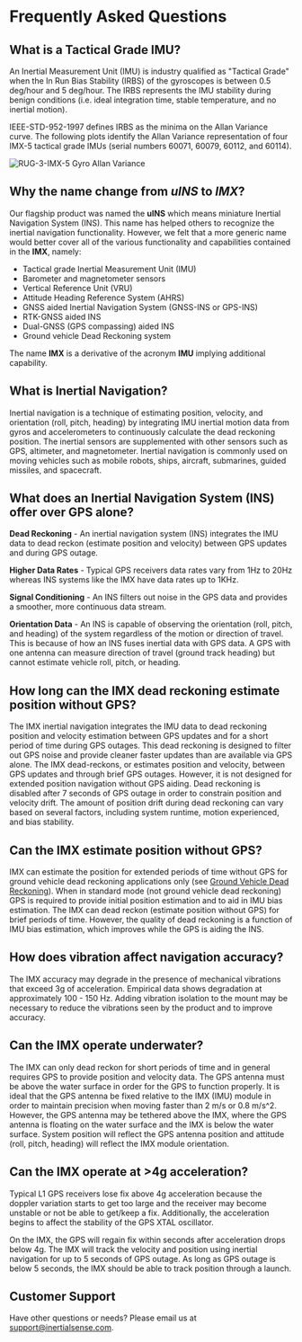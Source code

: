 # Frequently Asked Questions

## What is a Tactical Grade IMU?

An Inertial Measurement Unit (IMU) is industry qualified as "Tactical Grade" when the In Run Bias Stability (IRBS) of the gyroscopes is between 0.5 deg/hour and 5 deg/hour.  The IRBS represents the IMU stability during benign conditions (i.e. ideal integration time, stable temperature, and no inertial motion).

IEEE-STD-952-1997 defines IRBS as the minima on the Allan Variance curve. The following plots identify the Allan Variance representation of four IMX-5 tactical grade IMUs (serial numbers 60071, 60079, 60112, and 60114).

![RUG-3-IMX-5 Gyro Allan Variance](images/rug-3-imx-5-allan-variance.png)

## Why the name change from *uINS* to *IMX*?

Our flagship product was named the **uINS** which means miniature Inertial Navigation System (INS).  This name has helped others to recognize the inertial navigation functionality.  However, we felt that a more generic name would better cover all of the various functionality and capabilities contained in the **IMX**, namely: 

- Tactical grade Inertial Measurement Unit (IMU)
- Barometer and magnetometer sensors
- Vertical Reference Unit (VRU)
- Attitude Heading Reference System (AHRS)
- GNSS aided Inertial Navigation System (GNSS-INS or GPS-INS)
- RTK-GNSS aided INS
- Dual-GNSS (GPS compassing) aided INS
- Ground vehicle Dead Reckoning system

The name **IMX** is a derivative of the acronym **IMU** implying additional capability. 

## What is Inertial Navigation?

Inertial navigation is a technique of estimating position, velocity, and orientation (roll, pitch, heading) by integrating IMU inertial motion data from gyros and accelerometers to continuously calculate the dead reckoning position.  The inertial sensors are supplemented with other sensors such as GPS, altimeter, and magnetometer.  Inertial navigation is commonly used on moving vehicles such as mobile robots, ships, aircraft, submarines, guided missiles, and spacecraft.   

## What does an Inertial Navigation System (INS) offer over GPS alone?

**Dead Reckoning** - An inertial navigation system (INS) integrates the IMU data to dead reckon (estimate position and velocity) between GPS updates and during GPS outage.   

**Higher Data Rates** - Typical GPS receivers data rates vary from 1Hz to 20Hz whereas INS systems like the IMX have data rates up to 1KHz.  

**Signal Conditioning** - An INS filters out noise in the GPS data and provides a smoother, more continuous data stream.  

**Orientation Data** - An INS is capable of observing the orientation (roll, pitch, and heading) of the system regardless of the motion or direction of travel.  This is because of how an INS fuses inertial data with GPS data.  A GPS with one antenna can measure direction of travel (ground track heading) but cannot estimate vehicle roll, pitch, or heading.

## How long can the IMX dead reckoning estimate position without GPS?

The IMX inertial navigation integrates the IMU data to dead reckoning position and velocity estimation between GPS updates and for a short period of time during GPS outages.  This dead reckoning is designed to filter out GPS noise and provide cleaner faster updates than are available via GPS alone. The IMX dead-reckons, or estimates position and velocity, between GPS updates and through brief GPS outages.  However, it is not designed for extended position navigation without GPS aiding.  Dead reckoning is disabled after 7 seconds of GPS outage in order to constrain position and velocity drift.  The amount of position drift during dead reckoning can vary based on several factors, including system runtime, motion experienced, and bias stability.  

## Can the IMX estimate position without GPS?

IMX can estimate the position for extended periods of time without GPS for ground vehicle dead reckoning applications only (see [Ground Vehicle Dead Reckoning](dead-reckoning/dead_reckoning)).  When in standard mode (not ground vehicle dead reckoning) GPS is required to provide initial position estimation and to aid in IMU bias estimation.  The IMX can dead reckon (estimate position without GPS) for brief periods of time.  However, the quality of dead reckoning is a function of IMU bias estimation, which improves while the GPS is aiding the INS.      

## How does vibration affect navigation accuracy? 

The IMX accuracy may degrade in the presence of mechanical vibrations that exceed 3g of acceleration. Empirical data shows degradation at approximately 100 - 150 Hz. Adding vibration isolation to the mount may be necessary to reduce the vibrations seen by the product and to improve accuracy.

## Can the IMX operate underwater?

The IMX can only dead reckon for short periods of time and in general requires GPS to provide position and velocity data.  The GPS antenna must be above the water surface in order for the GPS to function properly.  It is ideal that the GPS antenna be fixed relative to the IMX (IMU) module in order to maintain precision when moving faster than 2 m/s or 0.8 m/s^2.  However, the GPS antenna may be tethered above the IMX, where the GPS antenna is floating on the water surface and the IMX is below the water surface.  System position will reflect the GPS antenna position and attitude (roll, pitch, heading) will reflect the IMX module orientation. 

## Can the IMX operate at >4g acceleration?

Typical L1 GPS receivers lose fix above 4g acceleration because the doppler variation starts to get too large and the receiver may become unstable or not be able to get/keep a fix.  Additionally, the acceleration begins to affect the stability of the GPS XTAL oscillator.

On the IMX, the GPS will regain fix within seconds after acceleration drops below 4g. The IMX will track the velocity and position using inertial navigation for up to 5 seconds of GPS outage. As long as GPS outage is below 5 seconds, the IMX should be able to track position through a launch.

## Customer Support 

Have other questions or needs?  Please email us at [support@inertialsense.com](mailto:support@inertialsense.com).